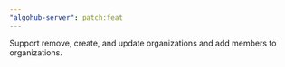 ```yaml
---
"algohub-server": patch:feat
---
```


Support remove, create, and update organizations and add members to organizations.